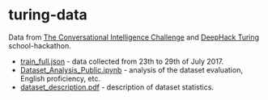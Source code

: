 # turing-data
Data from [The Conversational Intelligence Challenge](http://convai.io) and [DeepHack Turing](http://deephack.me) school-hackathon.

* [train_full.json](./train_full.json) - data collected from 23th to 29th of July 2017.
* [Dataset_Analysis_Public.ipynb](./Dataset_Analysis_Public.ipynb) - analysis of the dataset evaluation, English proficiency, etc.
* [dataset_description.pdf](./dataset_description.pdf) - description of dataset statistics.

